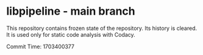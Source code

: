 # libpipeline - main branch

This repository contains frozen state of the repository.
Its history is cleared. It is used only for static code
analysis with Codacy.

Commit Time: 1703400377